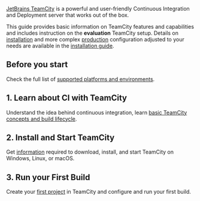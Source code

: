 [//]: # (title: Getting Started with TeamCity)
[//]: # (auxiliary-id: Getting Started with TeamCity)

[JetBrains TeamCity](https://www.jetbrains.com/teamcity/) is a powerful and user-friendly Continuous Integration and Deployment server that works out of the box.

This guide provides basic information on TeamCity features and capabilities and includes instruction on the __evaluation__ TeamCity setup. Details on [installation](configure-server-installation.md) and more complex [production](configure-server-installation.md#Configuring+Server+for+Production+Use) configuration adjusted to your needs are available in the [installation guide](install-and-start-teamcity-server.md).

## Before you start

Check the full list of [supported platforms and environments](supported-platforms-and-environments.md).

## 1. Learn about CI with TeamCity

Understand the idea behind continuous integration, learn [basic TeamCity concepts and build lifecycle](continuous-integration-with-teamcity.md).

## 2. Install and Start TeamCity

Get [information](quick-setup-guide.md) required to download, install, and start TeamCity on Windows, Linux, or macOS.

## 3. Run your First Build

Create your [first project](configure-and-run-your-first-build.md) in TeamCity and configure and run your first build.
